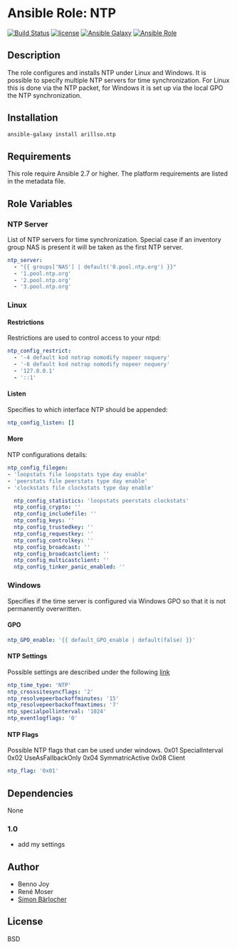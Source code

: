 # Ansible Role: NTP

[![Build Status](https://img.shields.io/travis/arillso/ansible.ntp.svg?branch=master&style=popout-square)](https://travis-ci.org/arillso/ansible.ntp) [![license](https://img.shields.io/github/license/mashape/apistatus.svg?style=popout-square)](https://sbaerlo.ch/licence) [![Ansible Galaxy](https://img.shields.io/badge/ansible--galaxy-ntp-blue.svg?style=popout-square)](https://galaxy.ansible.com/arillso/ntp) [![Ansible Role](https://img.shields.io/ansible/role/d/21608.svg?style=popout-square)](https://galaxy.ansible.com/arillso/ntp)

## Description

The role configures and installs NTP under Linux and Windows. It is possible to specify multiple NTP servers for time synchronization. For Linux this is done via the NTP packet, for Windows it is set up via the local GPO the NTP synchronization.

## Installation

```bash
ansible-galaxy install arillso.ntp
```

## Requirements

This role require Ansible 2.7 or higher. The platform requirements are listed in the metadata file.

## Role Variables

### NTP Server

List of NTP servers for time synchronization. Special case if an inventory group NAS is present it will be taken as the first NTP server.

```yml
ntp_server:
  - "{{ groups['NAS'] | default('0.pool.ntp.org') }}"
  - '1.pool.ntp.org'
  - '2.pool.ntp.org'
  - '3.pool.ntp.org'
```

### Linux

#### Restrictions

Restrictions are used to control access to your ntpd:

```yml
ntp_config_restrict:
  - '-4 default kod notrap nomodify nopeer noquery'
  - '-6 default kod notrap nomodify nopeer noquery'
  - '127.0.0.1'
  - '::1'
```

#### Listen

Specifies to which interface NTP should be appended:

```yml
ntp_config_listen: []
```

#### More

NTP configurations details:

```yml
ntp_config_filegen:
- 'loopstats file loopstats type day enable'
- 'peerstats file peerstats type day enable'
- 'clockstats file clockstats type day enable'

  ntp_config_statistics: 'loopstats peerstats clockstats'
  ntp_config_crypto: ''
  ntp_config_includefile: ''
  ntp_config_keys: ''
  ntp_config_trustedkey: ''
  ntp_config_requestkey: ''
  ntp_config_controlkey: ''
  ntp_config_broadcast: ''
  ntp_config_broadcastclient: ''
  ntp_config_multicastclient: ''
  ntp_config_tinker_panic_enabled: ''
```

### Windows

Specifies if the time server is configured via Windows GPO so that it is not permanently overwritten.

#### GPO

```yml
ntp_GPO_enable: '{{ default_GPO_enable | default(false) }}'
```

#### NTP Settings

Possible settings are described under the following [link](https://getadmx.com/?Category=Windows_10_2016&Policy=Microsoft.Policies.WindowsTimeService::W32TIME_POLICY_CONFIGURE_NTPCLIENT)

```yml
ntp_time_type: 'NTP'
ntp_crosssitesyncflags: '2'
ntp_resolvepeerbackoffminutes: '15'
ntp_resolvepeerbackoffmaxtimes: '7'
ntp_specialpollinterval: '1024'
ntp_eventlogflags: '0'
```

#### NTP Flags

Possible NTP flags that can be used under windows.
0x01 SpecialInterval
0x02 UseAsFallbackOnly
0x04 SymmatricActive
0x08 Client

```yml
ntp_flag: '0x01'
```

## Dependencies

None

### 1.0

- add my settings

## Author

- Benno Joy
- René Moser
- [Simon Bärlocher](https://sbaerlocher.ch)

## License

BSD
